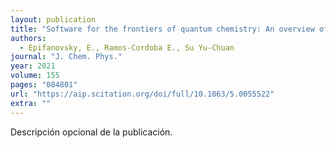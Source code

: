 ```yaml
---
layout: publication
title: "Software for the frontiers of quantum chemistry: An overview of developments in the Q-Chem 5 package"
authors:
  - Epifanovsky, E., Ramos-Cordoba E., Su Yu-Chuan
journal: "J. Chem. Phys."
year: 2021
volume: 155
pages: "084801"
url: "https://aip.scitation.org/doi/full/10.1063/5.0055522"
extra: ""
---
```


Descripción opcional de la publicación.

